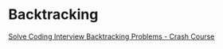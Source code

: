 # Backtracking

[Solve Coding Interview Backtracking Problems - Crash Course](https://www.youtube.com/watch?v=A80YzvNwqXA)
